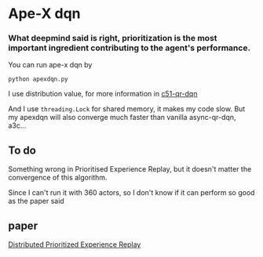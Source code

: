 # Ape-X dqn

### What deepmind said is right, prioritization is the most important ingredient contributing to the agent's performance.

You can run ape-x dqn by
```
python apexdqn.py
```

I use distribution value, for more information in [c51-qr-dqn](https://github.com/LihaoR/c51-qr-dqn)

And I use ```threading.Lock``` for shared memory, it makes my code slow. But my apexdqn will also converge much faster than vanilla async-qr-dqn, a3c...

## To do

Something wrong in Prioritised Experience Replay, but it doesn't matter the convergence of this algorithm.

Since I can't run it with 360 actors, so I don't know if it can perform so good as the paper said

## paper

[Distributed Prioritized Experience Replay](https://arxiv.org/abs/1803.00933)
